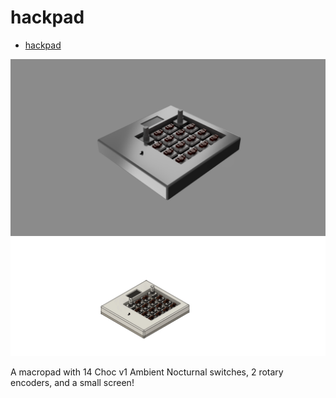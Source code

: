# hackpad

- [hackpad](#hackpad)

![cover](assets/cover.png)
![exploded view](<assets/exploded-view.gif>)

A macropad with 14 Choc v1 Ambient Nocturnal switches, 2 rotary encoders, and a small screen!

